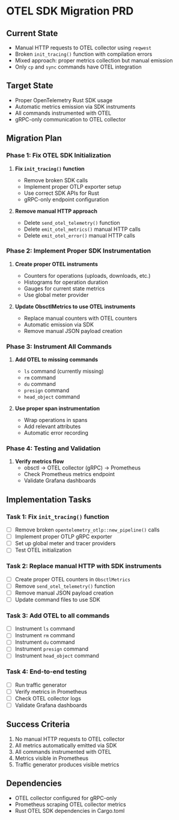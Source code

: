 # OTEL SDK Migration PRD

## Current State
- Manual HTTP requests to OTEL collector using `reqwest`
- Broken `init_tracing()` function with compilation errors
- Mixed approach: proper metrics collection but manual emission
- Only `cp` and `sync` commands have OTEL integration

## Target State
- Proper OpenTelemetry Rust SDK usage
- Automatic metrics emission via SDK instruments
- All commands instrumented with OTEL
- gRPC-only communication to OTEL collector

## Migration Plan

### Phase 1: Fix OTEL SDK Initialization
1. **Fix `init_tracing()` function**
   - Remove broken SDK calls
   - Implement proper OTLP exporter setup
   - Use correct SDK APIs for Rust
   - gRPC-only endpoint configuration

2. **Remove manual HTTP approach**
   - Delete `send_otel_telemetry()` function
   - Delete `emit_otel_metrics()` manual HTTP calls
   - Delete `emit_otel_error()` manual HTTP calls

### Phase 2: Implement Proper SDK Instrumentation
1. **Create proper OTEL instruments**
   - Counters for operations (uploads, downloads, etc.)
   - Histograms for operation duration
   - Gauges for current state metrics
   - Use global meter provider

2. **Update ObsctlMetrics to use OTEL instruments**
   - Replace manual counters with OTEL counters
   - Automatic emission via SDK
   - Remove manual JSON payload creation

### Phase 3: Instrument All Commands
1. **Add OTEL to missing commands**
   - `ls` command (currently missing)
   - `rm` command
   - `du` command
   - `presign` command
   - `head_object` command

2. **Use proper span instrumentation**
   - Wrap operations in spans
   - Add relevant attributes
   - Automatic error recording

### Phase 4: Testing and Validation
1. **Verify metrics flow**
   - obsctl → OTEL collector (gRPC) → Prometheus
   - Check Prometheus metrics endpoint
   - Validate Grafana dashboards

## Implementation Tasks

### Task 1: Fix `init_tracing()` function
- [ ] Remove broken `opentelemetry_otlp::new_pipeline()` calls
- [ ] Implement proper OTLP gRPC exporter
- [ ] Set up global meter and tracer providers
- [ ] Test OTEL initialization

### Task 2: Replace manual HTTP with SDK instruments
- [ ] Create proper OTEL counters in `ObsctlMetrics`
- [ ] Remove `send_otel_telemetry()` function
- [ ] Remove manual JSON payload creation
- [ ] Update command files to use SDK

### Task 3: Add OTEL to all commands
- [ ] Instrument `ls` command
- [ ] Instrument `rm` command  
- [ ] Instrument `du` command
- [ ] Instrument `presign` command
- [ ] Instrument `head_object` command

### Task 4: End-to-end testing
- [ ] Run traffic generator
- [ ] Verify metrics in Prometheus
- [ ] Check OTEL collector logs
- [ ] Validate Grafana dashboards

## Success Criteria
1. No manual HTTP requests to OTEL collector
2. All metrics automatically emitted via SDK
3. All commands instrumented with OTEL
4. Metrics visible in Prometheus
5. Traffic generator produces visible metrics

## Dependencies
- OTEL collector configured for gRPC-only
- Prometheus scraping OTEL collector metrics
- Rust OTEL SDK dependencies in Cargo.toml 